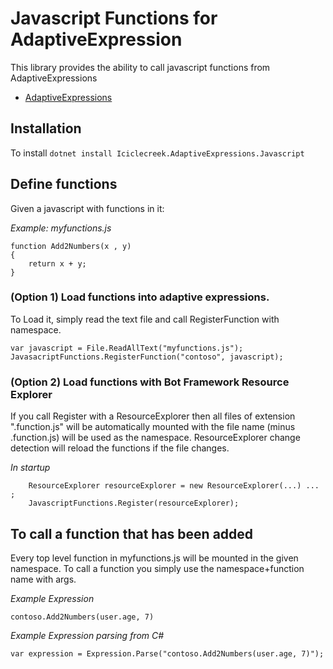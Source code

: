 ﻿# Javascript Functions for AdaptiveExpression
This library provides the ability to call javascript functions from AdaptiveExpressions
* [AdaptiveExpressions](https://github.com/botbuilder-dotnet/libaries/adaptiveExpressions)

## Installation
To install 
```dotnet install Iciclecreek.AdaptiveExpressions.Javascript```

## Define functions
Given a javascript with functions in it: 

*Example: myfunctions.js*
```
function Add2Numbers(x , y)
{
    return x + y;
}
```

### (Option 1) Load functions into adaptive expressions.
To Load it, simply read the text file and call RegisterFunction with namespace.
``` 
var javascript = File.ReadAllText("myfunctions.js");
JavasacriptFunctions.RegisterFunction("contoso", javascript);
```

### (Option 2) Load functions with Bot Framework Resource Explorer
If you call Register with a ResourceExplorer then all files of extension ".function.js" will
be automatically mounted with the file name (minus .function.js) will be used as the namespace.
ResourceExplorer change detection will reload the functions if the file changes.

*In startup*
```
    ResourceExplorer resourceExplorer = new ResourceExplorer(...) ... ;
    JavascriptFunctions.Register(resourceExplorer);
``` 

## To call a function that has been added
Every top level function in myfunctions.js will be mounted in the given namespace. To call 
a function you simply use the namespace+function name with args.


*Example Expression*

```contoso.Add2Numbers(user.age, 7)```

*Example Expression parsing from C#*

```var expression = Expression.Parse("contoso.Add2Numbers(user.age, 7)");```

